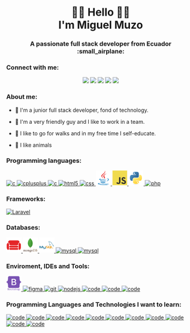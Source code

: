 <h1 align="center">👋👋 Hello 👋👋
<br/>
I'm Miguel Muzo</h1>
<h3 align="center">A passionate full stack developer from Ecuador :small_airplane:</h3>

<h3 align="left">Connect with me:</h3>
<p align="center">
<a  href="https://mail.google.com/mail/u/0/?fs=1&tf=cm&source=mailto&to=eduardomuzo123456@gmail.com"  target="_blank"><img  src="https://img.shields.io/badge/-Email-75BAFD?style=for-the-badge&logo=gmail&logoColor=white"></a>  
<a  href="https://www.linkedin.com/in/eduardo-muzo-6379b2234/"  target="_blank"><img  src="https://img.shields.io/badge/-LinkedIn-%230077B5?style=for-the-badge&logo=linkedin&logoColor=white"></a>
<a  href="https://www.instagram.com/e.miguel.11/"  target="_blank"><img  src="https://img.shields.io/badge/-Instagram-%23E4405F?style=for-the-badge&logo=instagram&logoColor=white"></a>
<a  href="https://www.youtube.com/channel/UCjrlDmdZ_ZmVEd6t_DzkMUw/featured"  target="_blank"><img  src="https://img.shields.io/badge/YouTube-FF0000?style=for-the-badge&logo=youtube&logoColor=white"></a>
<a  href="https://twitter.com/eduardo_muzo"  target="_blank"><img src="https://img.shields.io/badge/Twitter-1C98E5?style=for-the-badge&logo=twitter&logoColor=white"></a>
</p>

<h3 align="left">About me: </h3>

- :green_book: I'm a junior full stack developer, fond of technology.

- 👯 I'm a very friendly guy and I like to work in a team.

- :evergreen_tree: I like to go for walks and in my free time I self-educate.

- :dog: I like animals

<h3 align="left">Programming languages: </h3>

<p align="left">
<a href="https://informatica.uv.es/estguia/ATD/apuntes/laboratorio/Lenguaje-C.pdf" target="_blank"> <img src="https://cdn.worldvectorlogo.com/logos/c-1.svg" alt="c" width="40" height="40"/> </a>  <a href="https://www.w3schools.com/cpp/" target="_blank"> <img src="https://cdn.worldvectorlogo.com/logos/c.svg" alt="cplusplus" width="40" height="40"/> </a>  <a href="https://docs.microsoft.com/en-us/dotnet/csharp/tour-of-csharp/" target="_blank"> <img src="https://cdn.worldvectorlogo.com/logos/c--4.svg" alt="c" width="40" height="40"/> </a> <a href="https://www.w3.org/html/" target="_blank"> <img src="https://cdn.worldvectorlogo.com/logos/html-1.svg" alt="html5" width="40" height="40"/> </a>  <a href="https://developer.mozilla.org/es/docs/Web/CSS" target="_blank"> <img src="https://cdn.worldvectorlogo.com/logos/css-3.svg" alt="css" width="40" height="40"/> </a>  <a href="https://www.java.com" target="_blank"> <img src="https://raw.githubusercontent.com/devicons/devicon/master/icons/java/java-original.svg" alt="java" width="40" height="40"/> </a>  <a href="https://developer.mozilla.org/en-US/docs/Web/JavaScript" target="_blank"> <img src="https://raw.githubusercontent.com/devicons/devicon/master/icons/javascript/javascript-original.svg" alt="javascript" width="40" height="40"/> </a>  <a href="https://www.python.org" target="_blank"> <img src="https://raw.githubusercontent.com/devicons/devicon/master/icons/python/python-original.svg" alt="python" width="40" height="40"/> </a>  <a href="https://www.php.net/manual/es/intro-whatis.php" target="_blank"> <img src="https://cdn.worldvectorlogo.com/logos/php-1.svg" alt="php" width="40" height="40"/> </a> 
</p>

<h3 align="left">Frameworks: </h3>
<p align="left">
<a href="https://laravel.com/" target="_blank"> <img src="https://cdn.worldvectorlogo.com/logos/laravel-2.svg" alt="Laravel" width="40" height="40"/></a> 
</p>

<h3 align="left">Databases: </h3>
<p align="left">
<a href="https://couchdb.apache.org/" target="_blank"> <img src="https://raw.githubusercontent.com/devicons/devicon/0d6c64dbbf311879f7d563bfc3ccf559f9ed111c/icons/couchdb/couchdb-original.svg" alt="couchdb" width="40" height="40"/> </a>  <a href="https://www.mongodb.com/" target="_blank"> <img src="https://raw.githubusercontent.com/devicons/devicon/master/icons/mongodb/mongodb-original-wordmark.svg" alt="mongodb" width="40" height="40"/> </a>  <a href="https://www.mysql.com/" target="_blank"> <img src="https://raw.githubusercontent.com/devicons/devicon/master/icons/mysql/mysql-original-wordmark.svg" alt="mysql" width="40" height="40"/> </a>  <a href="https://www.microsoft.com/es-es/sql-server/sql-server-downloads" target="_blank"> <img src="https://cdn.worldvectorlogo.com/logos/microsoft-sql-server-1.svg" alt="mysql" width="40" height="40"/> </a>  <a href="https://www.sqlite.org/index.html" target="_blank"> <img src="https://cdn.worldvectorlogo.com/logos/sqlite.svg" alt="mysql" width="40" height="40"/> </a>
</p>

<h3 align="left">Enviroment, IDEs and Tools: </h3>
<p align="left">
<a href="https://getbootstrap.com" target="_blank"> <img src="https://raw.githubusercontent.com/devicons/devicon/master/icons/bootstrap/bootstrap-plain-wordmark.svg" alt="bootstrap" width="40" height="40"/> </a>  <a href="https://www.figma.com/" target="_blank"> <img src="https://www.vectorlogo.zone/logos/figma/figma-icon.svg" alt="figma" width="40" height="40"/> </a>  <a href="https://git-scm.com/" target="_blank"> <img src="https://www.vectorlogo.zone/logos/git-scm/git-scm-icon.svg" alt="git" width="40" height="40"/> </a>  <a href="https://nodejs.org" target="_blank"> <img src="https://cdn.worldvectorlogo.com/logos/nodejs-1.svg" alt="nodejs" width="40" height="40"/> </a>  <a href="#" target="_blank"> <img src="https://cdn.worldvectorlogo.com/logos/visual-studio-code-1.svg" alt="code" width="40" height="40"/> </a>  <a href="#" target="_blank"> <img src="https://cdn.worldvectorlogo.com/logos/intellij-idea-1.svg" alt="code" width="40" height="40"/> </a>
</a>   <a href="#" target="_blank"> <img src="https://cdn.worldvectorlogo.com/logos/visual-studio-2013.svg" alt="code" width="40" height="40"/> </a>
</a> 
</p>

<h3 align="left">Programming Languages and Technologies I want to learn: </h3>
<p align="left">
<a href="#" target="_blank"> <img src="https://cdn.worldvectorlogo.com/logos/arduino.svg" alt="code" width="40" height="40"/> </a>
</a> <a href="#" target="_blank"> <img src="https://cdn.worldvectorlogo.com/logos/go-8.svg" alt="code" width="40" height="40"/> </a> <a href="#" target="_blank"> <img src="https://cdn.worldvectorlogo.com/logos/react-2.svg" alt="code" width="40" height="40"/> </a> <a href="#" target="_blank"> <img src="https://cdn.worldvectorlogo.com/logos/angular-icon.svg" alt="code" width="40" height="40"/> </a> <a href="#" target="_blank"> <img src="https://cdn.worldvectorlogo.com/logos/django.svg" alt="code" width="40" height="40"/> </a> <a href="#" target="_blank"> <img src="https://cdn.worldvectorlogo.com/logos/vuetify.svg" alt="code" width="40" height="40"/> </a> <a href="#" target="_blank"> <img src="https://cdn.worldvectorlogo.com/logos/jquery-2.svg" alt="code" width="40" height="40"/> </a> <a href="#" target="_blank"> <img src="https://cdn.worldvectorlogo.com/logos/spring-3.svg" alt="code" width="40" height="40"/> </a> <a href="#" target="_blank"> <img src="https://cdn.worldvectorlogo.com/logos/ruby.svg" alt="code" width="40" height="40"/> </a> <a href="#" target="_blank"> <img src="https://cdn.worldvectorlogo.com/logos/kotlin-1.svg" alt="code" width="40" height="40"/> </a> <a href="#" target="_blank"> <img src="https://cdn.worldvectorlogo.com/logos/typescript-2.svg" alt="code" width="40" height="40"/> </a>
</p>
